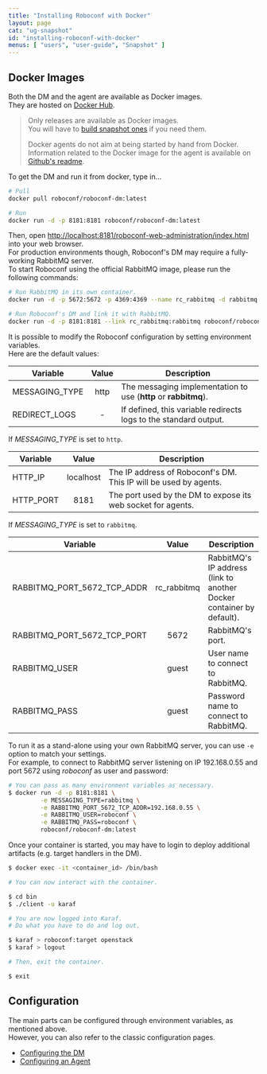 ```yaml
---
title: "Installing Roboconf with Docker"
layout: page
cat: "ug-snapshot"
id: "installing-roboconf-with-docker"
menus: [ "users", "user-guide", "Snapshot" ]
---
```


## Docker Images

Both the DM and the agent are available as Docker images.  
They are hosted on [Docker Hub](https://hub.docker.com/_/roboconf).

> Only releases are available as Docker images.  
> You will have to [build snapshot ones](https://github.com/roboconf/roboconf-dockerfile) if you need them.  
>
> Docker agents do not aim at being started by hand from Docker.  
> Information related to the Docker image for the agent is available on [Github's readme](https://github.com/roboconf/roboconf-dockerfile). 

To get the DM and run it from docker, type in...

```bash
# Pull
docker pull roboconf/roboconf-dm:latest

# Run
docker run -d -p 8181:8181 roboconf/roboconf-dm:latest
```

Then, open [http://localhost:8181/roboconf-web-administration/index.html](http://localhost:8181/roboconf-web-administration/index.html)
into your web browser.  
For production environments though, Roboconf's DM may require a fully-working RabbitMQ server.  
To start Roboconf using the official RabbitMQ image, please run the following commands:

```bash
# Run RabbitMQ in its own container.
docker run -d -p 5672:5672 -p 4369:4369 --name rc_rabbitmq -d rabbitmq:latest

# Run Roboconf's DM and link it with RabbitMQ.
docker run -d -p 8181:8181 --link rc_rabbitmq:rabbitmq roboconf/roboconf-dm:latest
```

It is possible to modify the Roboconf configuration by setting environment variables.  
Here are the default values:

| Variable | Value | Description |
| -------- | :---: | ----------- |
| MESSAGING_TYPE | http | The messaging implementation to use (**http** or **rabbitmq**). |
| REDIRECT_LOGS | - | If defined, this variable redirects logs to the standard output. |

<!-- -->

If *MESSAGING_TYPE* is set to `http`.

| Variable | Value | Description |
| -------- | :---: | ----------- |
| HTTP_IP | localhost | The IP address of Roboconf's DM. This IP will be used by agents. |
| HTTP_PORT | 8181 | The port used by the DM to expose its web socket for agents. |

<!-- -->

If *MESSAGING_TYPE* is set to `rabbitmq`.

| Variable | Value | Description |
| -------- | :---: | ----------- |
| RABBITMQ_PORT_5672_TCP_ADDR | rc_rabbitmq | RabbitMQ's IP address (link to another Docker container by default). |
| RABBITMQ_PORT_5672_TCP_PORT | 5672 | RabbitMQ's port. |
| RABBITMQ_USER | guest | User name to connect to RabbitMQ. |
| RABBITMQ_PASS | guest | Password name to connect to RabbitMQ. |


To run it as a stand-alone using your own RabbitMQ server, you can use `-e` option to match your settings.  
For example, to connect to RabbitMQ server listening on IP 192.168.0.55 and port 5672 using *roboconf* as user and password:

```bash
# You can pass as many environment variables as necessary.
$ docker run -d -p 8181:8181 \
         -e MESSAGING_TYPE=rabbitmq \
         -e RABBITMQ_PORT_5672_TCP_ADDR=192.168.0.55 \
         -e RABBITMQ_USER=roboconf \
         -e RABBITMQ_PASS=roboconf \
         roboconf/roboconf-dm:latest
```

Once your container is started, you may have to login to deploy additional artifacts (e.g. target handlers in the DM).

```bash
$ docker exec -it <container_id> /bin/bash

# You can now interact with the container.

$ cd bin
$ ./client -u karaf

# You are now logged into Karaf.
# Do what you have to do and log out.

$ karaf > roboconf:target openstack
$ karaf > logout

# Then, exit the container.

$ exit
```


## Configuration

The main parts can be configured through environment variables, as mentioned above.  
However, you can also refer to the classic configuration pages.

* [Configuring the DM](configuring-the-deployment-manager.html)
* [Configuring an Agent](configuring-an-agent.html)
